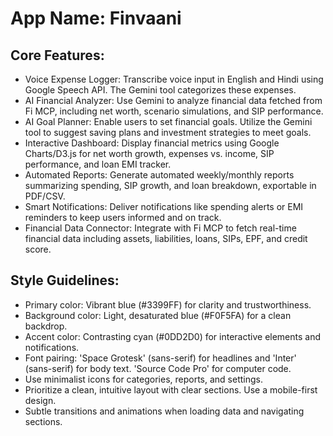 # **App Name**: Finvaani

## Core Features:

- Voice Expense Logger: Transcribe voice input in English and Hindi using Google Speech API. The Gemini tool categorizes these expenses.
- AI Financial Analyzer: Use Gemini to analyze financial data fetched from Fi MCP, including net worth, scenario simulations, and SIP performance.
- AI Goal Planner: Enable users to set financial goals. Utilize the Gemini tool to suggest saving plans and investment strategies to meet goals.
- Interactive Dashboard: Display financial metrics using Google Charts/D3.js for net worth growth, expenses vs. income, SIP performance, and loan EMI tracker.
- Automated Reports: Generate automated weekly/monthly reports summarizing spending, SIP growth, and loan breakdown, exportable in PDF/CSV.
- Smart Notifications: Deliver notifications like spending alerts or EMI reminders to keep users informed and on track.
- Financial Data Connector: Integrate with Fi MCP to fetch real-time financial data including assets, liabilities, loans, SIPs, EPF, and credit score.

## Style Guidelines:

- Primary color: Vibrant blue (#3399FF) for clarity and trustworthiness.
- Background color: Light, desaturated blue (#F0F5FA) for a clean backdrop.
- Accent color: Contrasting cyan (#0DD2D0) for interactive elements and notifications.
- Font pairing: 'Space Grotesk' (sans-serif) for headlines and 'Inter' (sans-serif) for body text. 'Source Code Pro' for computer code.
- Use minimalist icons for categories, reports, and settings.
- Prioritize a clean, intuitive layout with clear sections. Use a mobile-first design.
- Subtle transitions and animations when loading data and navigating sections.